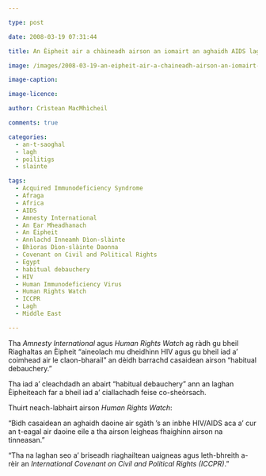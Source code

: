 ```yaml
---

type: post

date: 2008-03-19 07:31:44

title: An Èipheit air a chàineadh airson an iomairt an aghaidh AIDS lagachadh

image: /images/2008-03-19-an-eipheit-air-a-chaineadh-airson-an-iomairt-an-aghaidh-aids-lagachadh.jpg

image-caption:

image-licence:

author: Crìstean MacMhìcheil

comments: true

categories:
  - an-t-saoghal
  - lagh
  - poilitigs
  - slainte

tags:
  - Acquired Immunodeficiency Syndrome
  - Afraga
  - Africa
  - AIDS
  - Amnesty International
  - An Ear Mheadhanach
  - An Èipheit
  - Annlachd Inneamh Dìon-slàinte
  - Bhìoras Dìon-slàinte Daonna
  - Covenant on Civil and Political Rights
  - Egypt
  - habitual debauchery
  - HIV
  - Human Immunodeficiency Virus
  - Human Rights Watch
  - ICCPR
  - Lagh
  - Middle East

---
```


Tha _Amnesty International_ agus _Human Rights Watch_ ag ràdh gu bheil Riaghaltas an Èipheit “aineolach mu dheidhinn HIV agus gu bheil iad a’ coimhead air le claon-bharail” an dèidh barrachd casaidean airson “habitual debauchery.”

<!--more-->

Tha iad a’ cleachdadh an abairt “habitual debauchery” ann an laghan Èipheiteach far a bheil iad a’ ciallachadh feise co-sheòrsach.

Thuirt neach-labhairt airson _Human Rights Watch_:

“Bidh casaidean an aghaidh daoine air sgàth ’s an inbhe HIV/AIDS aca a’ cur an t-eagal air daoine eile a tha airson leigheas fhaighinn airson na tinneasan.”

“Tha na laghan seo a’ briseadh riaghailtean uaigneas agus leth-bhreith a-rèir an _International Covenant on Civil and Political Rights (ICCPR)_.”
